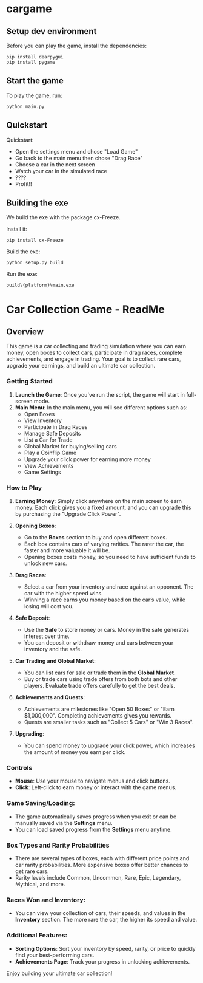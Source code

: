 # cargame

## Setup dev environment

Before you can play the game, install the dependencies:
```
pip install dearpygui
pip install pygame
```

## Start the game

To play the game, run:
```
python main.py
```

## Quickstart

Quickstart:
- Open the settings menu and chose "Load Game"
- Go back to the main menu then chose "Drag Race"
- Choose a car in the next screen
- Watch your car in the simulated race
- ????
- Profit!!

## Building the exe 

We build the exe with the package cx-Freeze. 

Install it:
```
pip install cx-Freeze
```

Build the exe:
```
python setup.py build
```

Run the exe:
```
build\{platform}\main.exe
```


# **Car Collection Game - ReadMe**

## **Overview**
This game is a car collecting and trading simulation where you can earn money, open boxes to collect cars, participate in drag races, complete achievements, and engage in trading. Your goal is to collect rare cars, upgrade your earnings, and build an ultimate car collection.

### **Getting Started**
1. **Launch the Game**: Once you've run the script, the game will start in full-screen mode.
2. **Main Menu**: In the main menu, you will see different options such as:
   - Open Boxes
   - View Inventory
   - Participate in Drag Races
   - Manage Safe Deposits
   - List a Car for Trade
   - Global Market for buying/selling cars
   - Play a Coinflip Game
   - Upgrade your click power for earning more money
   - View Achievements
   - Game Settings
   
### **How to Play**
1. **Earning Money**: Simply click anywhere on the main screen to earn money. Each click gives you a fixed amount, and you can upgrade this by purchasing the "Upgrade Click Power".
   
2. **Opening Boxes**:
   - Go to the **Boxes** section to buy and open different boxes.
   - Each box contains cars of varying rarities. The rarer the car, the faster and more valuable it will be.
   - Opening boxes costs money, so you need to have sufficient funds to unlock new cars.
   
3. **Drag Races**:
   - Select a car from your inventory and race against an opponent. The car with the higher speed wins.
   - Winning a race earns you money based on the car’s value, while losing will cost you.

4. **Safe Deposit**:
   - Use the **Safe** to store money or cars. Money in the safe generates interest over time.
   - You can deposit or withdraw money and cars between your inventory and the safe.

5. **Car Trading and Global Market**:
   - You can list cars for sale or trade them in the **Global Market**.
   - Buy or trade cars using trade offers from both bots and other players. Evaluate trade offers carefully to get the best deals.

6. **Achievements and Quests**:
   - Achievements are milestones like "Open 50 Boxes" or "Earn $1,000,000". Completing achievements gives you rewards.
   - Quests are smaller tasks such as "Collect 5 Cars" or "Win 3 Races".
   
7. **Upgrading**:
   - You can spend money to upgrade your click power, which increases the amount of money you earn per click.

### **Controls**
- **Mouse**: Use your mouse to navigate menus and click buttons.
- **Click**: Left-click to earn money or interact with the game menus.

### **Game Saving/Loading**:
- The game automatically saves progress when you exit or can be manually saved via the **Settings** menu.
- You can load saved progress from the **Settings** menu anytime.

### **Box Types and Rarity Probabilities**
- There are several types of boxes, each with different price points and car rarity probabilities. More expensive boxes offer better chances to get rare cars.
- Rarity levels include Common, Uncommon, Rare, Epic, Legendary, Mythical, and more.

### **Races Won and Inventory**:
- You can view your collection of cars, their speeds, and values in the **Inventory** section. The more rare the car, the higher its speed and value.

### **Additional Features**:
- **Sorting Options**: Sort your inventory by speed, rarity, or price to quickly find your best-performing cars.
- **Achievements Page**: Track your progress in unlocking achievements.

Enjoy building your ultimate car collection!
